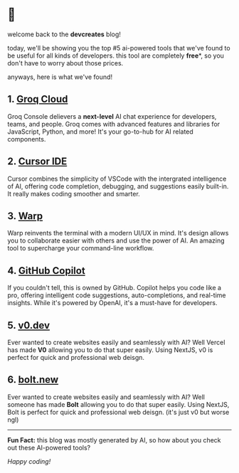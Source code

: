 # 🤖
welcome back to the **devcreates** blog!

today, we'll be showing you the top #5 ai-powered tools that we've found to be useful for all kinds of developers. this tool are completely **free***, so you don't have to worry about those prices.

anyways, here is what we've found!

## 1. [Groq Cloud](https://console.groq.com/)
Groq Console delievers a **next-level** AI chat experience for developers, teams, and people. Groq comes with advanced features and libraries for JavaScript, Python, and more! It's your go-to-hub for AI related components.

## 2. [Cursor IDE](https://cursor.com)
Cursor combines the simplicity of VSCode with the intergrated intelligence of AI, offering code completion, debugging, and suggestions easily built-in. It really makes coding smoother and smarter.

## 3. [Warp](https://warp.dev)
Warp reinvents the terminal with a modern UI/UX in mind. It's design allows you to collaborate easier with others and use the power of AI. An amazing tool to supercharge your command-line workflow.

## 4. [GitHub Copilot](https://copilot.github.com)
If you couldn't tell, this is owned by GitHub. Copilot helps you code like a pro, offering intelligent code suggestions, auto-completions, and real-time insights. While it's powered by OpenAI, it's a must-have for developers.

## 5. [v0.dev](https://v0.dev)
Ever wanted to create websites easily and seamlessly with AI? Well Vercel has made **V0** allowing you to do that super easily. Using NextJS, v0 is perfect for quick and professional web deisgn.

## 6. [bolt.new](https://bolt.new)
Ever wanted to create websites easily and seamlessly with AI? Well someone has made **Bolt** allowing you to do that super easily. Using NextJS, Bolt is perfect for quick and professional web deisgn. (it's just v0 but worse ngl)
___

**Fun Fact:** this blog was mostly generated by AI, so how about you check out these AI-powered tools?

*Happy coding!*
